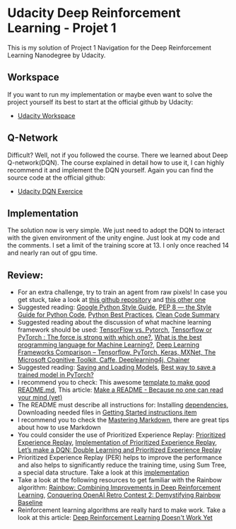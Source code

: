 # Udacity Deep Reinforcement Learning - Projet 1

This is my solution of Project 1 Navigation for the Deep Reinforcement Learning Nanodegree by Udacity. 

## Workspace 
If you want to run my implementation or maybe even want to solve the project yourself its best to start at the official github by Udacity:
* [Udacity Workspace](https://github.com/udacity/deep-reinforcement-learning/blob/master/p1_navigation/README.md)

## Q-Network
Difficult? Well, not if you followed the course. There we learned about Deep Q-network(DQN). The course explained in detail how to use it, I can highly recommend it and implement the DQN yourself. Again you can find the source code at the official github:
* [Udacity DQN Exercice](https://github.com/udacity/deep-reinforcement-learning/tree/master/dqn)

## Implementation
The solution now is very simple. We just need to adopt the DQN to interact with the given environment of the unity engine. Just look at my code and the comments. 
I set a limit of the training score at 13. I only once reached 14 and nearly ran out of gpu time. 


## Review:

* For an extra challenge, try to train an agent from raw pixels! In case you get stuck, take a look at [this github repository](https://github.com/chocolateHszd/RL_Navigation) and [this other one](https://github.com/yingweiy/drlnd_project1_navigation)
* Suggested reading: [Google Python Style Guide](https://google.github.io/styleguide/pyguide.html), [PEP 8 — the Style Guide for Python Code](https://pep8.org/), [Python Best Practices](https://airbrake.io/blog/python/python-best-practices), [Clean Code Summary](https://gist.github.com/wojteklu/73c6914cc446146b8b533c0988cf8d29)
* Suggested reading about the discussion of what machine learning framework should be used: [TensorFlow vs. Pytorch](https://dzone.com/articles/the-battle-tensorflow-vs-pytorch), [Tensorflow or PyTorch : The force is strong with which one?](https://medium.com/@UdacityINDIA/tensorflow-or-pytorch-the-force-is-strong-with-which-one-68226bb7dab4), [What is the best programming language for Machine Learning?](https://towardsdatascience.com/what-is-the-best-programming-language-for-machine-learning-a745c156d6b7), [Deep Learning Frameworks Comparison – Tensorflow, PyTorch, Keras, MXNet, The Microsoft Cognitive Toolkit, Caffe, Deeplearning4j, Chainer](https://www.netguru.co/blog/deep-learning-frameworks-comparison)
* Suggested reading: [Saving and Loading Models](https://pytorch.org/tutorials/beginner/saving_loading_models.html), [Best way to save a trained model in PyTorch?](https://stackoverflow.com/questions/42703500/best-way-to-save-a-trained-model-in-pytorch)
* I recommend you to check: This awesome [template to make good README.md](https://gist.github.com/PurpleBooth/109311bb0361f32d87a2), This article: [Make a README - Because no one can read your mind (yet)](https://www.makeareadme.com/)
* The README must describe all instructions for: Installing [dependencies](https://github.com/udacity/deep-reinforcement-learning#dependencies), Downloading needed files in [Getting Started instructions item](https://github.com/udacity/deep-reinforcement-learning/tree/master/p1_navigation#getting-started)
* I recommend you to check the [Mastering Markdown](https://guides.github.com/features/mastering-markdown/), there are great tips about how to use Markdown
* You could consider the use of Prioritized Experience Replay: [Prioritized Experience Replay](http://arxiv.org/abs/1511.05952), [Implementation of Prioritized Experience Replay](https://github.com/Damcy/prioritized-experience-replay), [Let’s make a DQN: Double Learning and Prioritized Experience Replay](https://jaromiru.com/2016/11/07/lets-make-a-dqn-double-learning-and-prioritized-experience-replay/)
* Prioritized Experience Replay (PER) helps to improve the performance and also helps to significantly reduce the training time, using Sum Tree, a special data structure. Take a look at this [implementation](https://github.com/rlcode/per)
* Take a look at the following resources to get familiar with the Rainbow algorithm: [Rainbow: Combining Improvements in Deep Reinforcement Learning](https://arxiv.org/abs/1710.02298), [Conquering OpenAI Retro Contest 2: Demystifying Rainbow Baseline](https://medium.com/intelligentunit/conquering-openai-retro-contest-2-demystifying-rainbow-baseline-9d8dd258e74b)
* Reinforcement learning algorithms are really hard to make work. Take a look at this article: [Deep Reinforcement Learning Doesn't Work Yet](https://www.alexirpan.com/2018/02/14/rl-hard.html)
